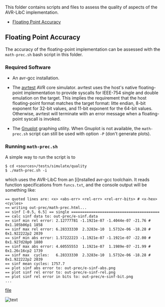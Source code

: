 This folder contains scripts and files to assess the quality of aspects of the
AVR-LibC implementation.

* [Floating Point Accuracy](#floating-point-accuracy)

## Floating Point Accuracy

The accuracy of the floating-point implementation can be assessed with
the `math-prec.sh` bash script in this folder.

### Required Software

* An avr-gcc installation.
* The [avrtest](https://github.com/sprintersb/atest) AVR core simulator.
avrtest uses the host's native floating-point implementation to provide
syscalls for IEEE-754 single and double emulation on the target.  This
implies the requirement that the host floating-point format matches
the target format: litte endian, 8-bit exponent for 32-bit values,
and 11-bit exponent for the 64-bit values. Otherwise, avrtest will
terminate with an error message when a floating-point syscall is invoked.

* The [Gnuplot](http://www.gnuplot.info) graphing utility.
When Gnuplot is not available, the `math-prec.sh` script can still be used
with option `-P` (don't generate plots).

### Running `math-prec.sh`

A simple way to run the script is to
```
$ cd <sources>/tests/simulate/quality
$ ./math-prec.sh -i
```
which uses the AVR-LibC from an [i]nstalled avr-gcc toolchain.
It reads function specifications from `funcs.txt`, and the
console output will be something like:

```== using avrtest from: $AVRTEST_HOME/avrtest
== quoted lines are: <x> <abs-err> <rel-err> <rel-err-bits> # <x-hex> <cycles>
== writing out-prec/math-prec.html...
== sinf [-0.5, 6.5] == single ========================================
== calc sinf data to: out-prec/e-sinf.data
== sinf min rel error: 2.12777781 -1.1921e-07 -1.4044e-07 -21.76 # 0x1.105b06p1 1858
== sinf max rel error: 6.28333330  2.3283e-10  1.5732e-06 -18.28 # 0x1.922222p2 2039
== sinf min abs error: 1.57222223 -1.1921e-07 -1.1921e-07 -22.00 # 0x1.927d28p0 1880
== sinf max abs error: 4.60555553  1.1921e-07  1.1989e-07 -21.99 # 0x1.26c16cp2 1739
== sinf max  cycles:   6.28333330  2.3283e-10  1.5732e-06 -18.28 # 0x1.922222p2 2039
== sinf mean cycles: 1757.7
== plot sinf abs error to: out-prec/e-sinf-abs.png
== plot sinf rel error to: out-prec/e-sinf-rel.png
== plot sinf rel error in bits to: out-prec/e-sinf-bit.png
...
```

[file](out-prec/math-prec.html)

![text](out-prec/e-logf-rel.png)

